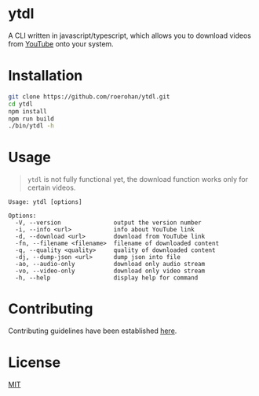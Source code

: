 # ytdl

A CLI written in javascript/typescript, which allows you to download videos from [YouTube](https://youtube.com) onto your system.

# Installation

```bash
git clone https://github.com/roerohan/ytdl.git
cd ytdl
npm install
npm run build
./bin/ytdl -h
```

# Usage

> `ytdl` is not fully functional yet, the download function works only for certain videos.

```
Usage: ytdl [options]

Options:
  -V, --version               output the version number
  -i, --info <url>            info about YouTube link
  -d, --download <url>        download from YouTube link
  -fn, --filename <filename>  filename of downloaded content
  -q, --quality <quality>     quality of downloaded content
  -dj, --dump-json <url>      dump json into file
  -ao, --audio-only           download only audio stream
  -vo, --video-only           download only video stream
  -h, --help                  display help for command
```

# Contributing

Contributing guidelines have been established [here](./CONTRIBUTING.md).

# License

[MIT](https://github.com/roerohan/ytdl/blob/master/LICENSE)